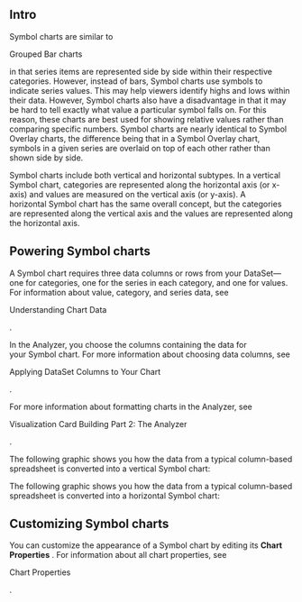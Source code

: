

Intro
-------

Symbol charts are similar to

Grouped Bar charts

in that series items are represented side by side within their respective categories. However, instead of bars, Symbol charts use symbols to indicate series values. This may help viewers identify highs and lows within their data. However, Symbol charts also have a disadvantage in that it may be hard to tell exactly what value a particular symbol falls on. For this reason, these charts are best used for showing relative values rather than comparing specific numbers. Symbol charts are nearly identical to Symbol Overlay charts, the difference being that in a Symbol Overlay chart, symbols in a given series are overlaid on top of each other rather than shown side by side.


 Symbol charts include both vertical and horizontal subtypes. In a vertical Symbol chart, categories are represented along the horizontal axis (or x-axis) and values are measured on the vertical axis (or y-axis). A horizontal Symbol chart has the same overall concept, but the categories are represented along the vertical axis and the values are represented along the horizontal axis.


 Powering Symbol charts
------------------------

A Symbol chart requires three data columns or rows from your DataSet—one for categories, one for the series in each category, and one for values. For information about value, category, and series data, see

Understanding Chart Data

.


 In the Analyzer, you choose the columns containing the data for your Symbol chart. For more information about choosing data columns, see

Applying DataSet Columns to Your Chart

.


 For more information about formatting charts in the Analyzer, see

Visualization Card Building Part 2: The Analyzer

.


 The following graphic shows you how the data from a typical column-based spreadsheet is converted into a vertical Symbol chart:

The following graphic shows you how the data from a typical column-based spreadsheet is converted into a horizontal Symbol chart:

Customizing Symbol charts
---------------------------

You can customize the appearance of a Symbol chart by editing its
 **Chart Properties**
 . For information about all chart properties, see

Chart Properties

.

